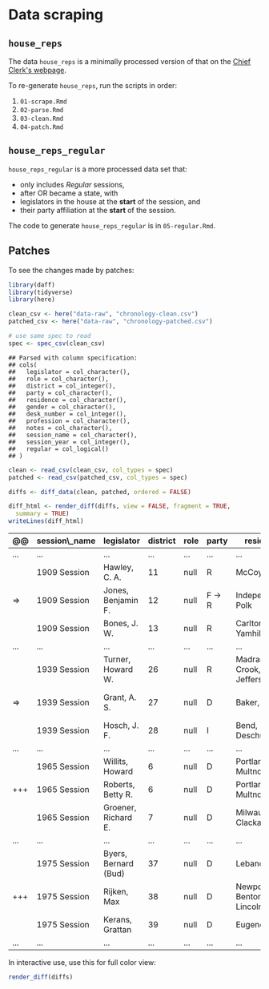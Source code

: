 
Data scraping
=============

`house_reps`
------------

The data `house_reps` is a minimally processed version of that on the [Chief Clerk's webpage](https://www.oregonlegislature.gov/chief-clerk).

To re-generate `house_reps`, run the scripts in order:

1.  `01-scrape.Rmd`
2.  `02-parse.Rmd`
3.  `03-clean.Rmd`
4.  `04-patch.Rmd`

`house_reps_regular`
--------------------

`house_reps_regular` is a more processed data set that:

-   only includes *Regular* sessions,
-   after OR became a state, with
-   legislators in the house at the **start** of the session, and
-   their party affiliation at the **start** of the session.

The code to generate `house_reps_regular` is in `05-regular.Rmd`.

Patches
-------

To see the changes made by patches:

``` r
library(daff)
library(tidyverse)
library(here)
```

``` r
clean_csv <- here("data-raw", "chronology-clean.csv")
patched_csv <- here("data-raw", "chronology-patched.csv")

# use same spec to read
spec <- spec_csv(clean_csv)
```

    ## Parsed with column specification:
    ## cols(
    ##   legislator = col_character(),
    ##   role = col_character(),
    ##   district = col_integer(),
    ##   party = col_character(),
    ##   residence = col_character(),
    ##   gender = col_character(),
    ##   desk_number = col_integer(),
    ##   profession = col_character(),
    ##   notes = col_character(),
    ##   session_name = col_character(),
    ##   session_year = col_integer(),
    ##   regular = col_logical()
    ## )

``` r
clean <- read_csv(clean_csv, col_types = spec)
patched <- read_csv(patched_csv, col_types = spec)

diffs <- diff_data(clean, patched, ordered = FALSE)
```

``` r
diff_html <- render_diff(diffs, view = FALSE, fragment = TRUE,
  summary = TRUE)
writeLines(diff_html)
```

<table>
<thead>
<tr class="header">
<th>
@@
</th>
<th>
session\_name
</th>
<th>
legislator
</th>
<th>
district
</th>
<th>
role
</th>
<th>
party
</th>
<th>
residence
</th>
<th>
gender
</th>
<th>
desk\_number
</th>
<th>
profession
</th>
<th>
notes
</th>
<th>
session\_year
</th>
<th>
regular
</th>
</tr>
</thead>
<tbody>
<tr class="gap">
<td>
...
</td>
<td>
...
</td>
<td>
...
</td>
<td>
...
</td>
<td>
...
</td>
<td>
...
</td>
<td>
...
</td>
<td>
...
</td>
<td>
...
</td>
<td>
...
</td>
<td>
...
</td>
<td>
...
</td>
<td>
...
</td>
</tr>
<tr>
<td>
</td>
<td>
1909 Session
</td>
<td>
Hawley, C. A.
</td>
<td>
11
</td>
<td>
null
</td>
<td>
R
</td>
<td>
McCoy, Polk
</td>
<td>
Male
</td>
<td>
NA
</td>
<td>
null
</td>
<td>
null
</td>
<td>
1909
</td>
<td>
true
</td>
</tr>
<tr class="modify">
<td class="modify">
⇒
</td>
<td>
1909 Session
</td>
<td>
Jones, Benjamin F.
</td>
<td>
12
</td>
<td>
null
</td>
<td class="modify">
F → R
</td>
<td>
Independence, Polk
</td>
<td>
Male
</td>
<td>
NA
</td>
<td>
null
</td>
<td>
null
</td>
<td>
1909
</td>
<td>
true
</td>
</tr>
<tr>
<td>
</td>
<td>
1909 Session
</td>
<td>
Bones, J. W.
</td>
<td>
13
</td>
<td>
null
</td>
<td>
R
</td>
<td>
Carlton, Yamhill
</td>
<td>
Male
</td>
<td>
NA
</td>
<td>
null
</td>
<td>
null
</td>
<td>
1909
</td>
<td>
true
</td>
</tr>
<tr class="gap">
<td>
...
</td>
<td>
...
</td>
<td>
...
</td>
<td>
...
</td>
<td>
...
</td>
<td>
...
</td>
<td>
...
</td>
<td>
...
</td>
<td>
...
</td>
<td>
...
</td>
<td>
...
</td>
<td>
...
</td>
<td>
...
</td>
</tr>
<tr>
<td>
</td>
<td>
1939 Session
</td>
<td>
Turner, Howard W.
</td>
<td>
26
</td>
<td>
null
</td>
<td>
R
</td>
<td>
Madras, Crook, Jefferson
</td>
<td>
Male
</td>
<td>
58
</td>
<td>
null
</td>
<td>
null
</td>
<td>
1939
</td>
<td>
true
</td>
</tr>
<tr class="modify">
<td class="modify">
⇒
</td>
<td>
1939 Session
</td>
<td>
Grant, A. S.
</td>
<td>
27
</td>
<td>
null
</td>
<td>
D
</td>
<td>
Baker, Baker
</td>
<td class="modify">
NULL → Male
</td>
<td>
28
</td>
<td>
null
</td>
<td>
null
</td>
<td>
1939
</td>
<td>
true
</td>
</tr>
<tr>
<td>
</td>
<td>
1939 Session
</td>
<td>
Hosch, J. F.
</td>
<td>
28
</td>
<td>
null
</td>
<td>
I
</td>
<td>
Bend, Deschutes
</td>
<td>
Male
</td>
<td>
12
</td>
<td>
null
</td>
<td>
null
</td>
<td>
1939
</td>
<td>
true
</td>
</tr>
<tr class="gap">
<td>
...
</td>
<td>
...
</td>
<td>
...
</td>
<td>
...
</td>
<td>
...
</td>
<td>
...
</td>
<td>
...
</td>
<td>
...
</td>
<td>
...
</td>
<td>
...
</td>
<td>
...
</td>
<td>
...
</td>
<td>
...
</td>
</tr>
<tr>
<td>
</td>
<td>
1965 Session
</td>
<td>
Willits, Howard
</td>
<td>
6
</td>
<td>
null
</td>
<td>
D
</td>
<td>
Portland, Multnomah
</td>
<td>
Male
</td>
<td>
45
</td>
<td>
null
</td>
<td>
null
</td>
<td>
1965
</td>
<td>
true
</td>
</tr>
<tr class="add">
<td>
+++
</td>
<td>
1965 Session
</td>
<td>
Roberts, Betty R.
</td>
<td>
6
</td>
<td>
null
</td>
<td>
D
</td>
<td>
Portland, Multnomah
</td>
<td>
Female
</td>
<td>
NA
</td>
<td>
null
</td>
<td>
null
</td>
<td>
1965
</td>
<td>
true
</td>
</tr>
<tr>
<td>
</td>
<td>
1965 Session
</td>
<td>
Groener, Richard E.
</td>
<td>
7
</td>
<td>
null
</td>
<td>
D
</td>
<td>
Milwaukie, Clackamas
</td>
<td>
Male
</td>
<td>
48
</td>
<td>
null
</td>
<td>
null
</td>
<td>
1965
</td>
<td>
true
</td>
</tr>
<tr class="gap">
<td>
...
</td>
<td>
...
</td>
<td>
...
</td>
<td>
...
</td>
<td>
...
</td>
<td>
...
</td>
<td>
...
</td>
<td>
...
</td>
<td>
...
</td>
<td>
...
</td>
<td>
...
</td>
<td>
...
</td>
<td>
...
</td>
</tr>
<tr>
<td>
</td>
<td>
1975 Session
</td>
<td>
Byers, Bernard (Bud)
</td>
<td>
37
</td>
<td>
null
</td>
<td>
D
</td>
<td>
Lebanon, Linn
</td>
<td>
Male
</td>
<td>
35
</td>
<td>
null
</td>
<td>
null
</td>
<td>
1975
</td>
<td>
true
</td>
</tr>
<tr class="add">
<td>
+++
</td>
<td>
1975 Session
</td>
<td>
Rijken, Max
</td>
<td>
38
</td>
<td>
null
</td>
<td>
D
</td>
<td>
Newport, Benton, Lane, Lincoln
</td>
<td>
Male
</td>
<td>
NA
</td>
<td>
null
</td>
<td>
null
</td>
<td>
1975
</td>
<td>
true
</td>
</tr>
<tr>
<td>
</td>
<td>
1975 Session
</td>
<td>
Kerans, Grattan
</td>
<td>
39
</td>
<td>
null
</td>
<td>
D
</td>
<td>
Eugene, Lane
</td>
<td>
Male
</td>
<td>
10
</td>
<td>
null
</td>
<td>
null
</td>
<td>
1975
</td>
<td>
true
</td>
</tr>
<tr class="gap">
<td>
...
</td>
<td>
...
</td>
<td>
...
</td>
<td>
...
</td>
<td>
...
</td>
<td>
...
</td>
<td>
...
</td>
<td>
...
</td>
<td>
...
</td>
<td>
...
</td>
<td>
...
</td>
<td>
...
</td>
<td>
...
</td>
</tr>
</tbody>
</table>
In interactive use, use this for full color view:

``` r
render_diff(diffs)
```
